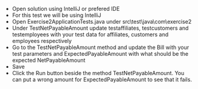 - Open solution using IntelliJ or prefered IDE
- For this test we will be using IntelliJ
- Open Exercise2ApplicationTests.java under src\test\java\com\exercise2
- Under TestNetPayableAmount update testaffiliates, testcustomers and testemployees with your test data for affiliates, customers and employees respectively
- Go to the TestNetPayableAmount method and update the Bill with your test parameters and ExpectedPayableAmount with what should be the expected NetPayableAmount
- Save
- Click the Run button beside the method TestNetPayableAmount. You can put a wrong amount for ExpectedPayableAmount to see that it fails.